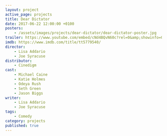 ```yaml
---
layout: project
active_page: projects
title: Dear Dictator
date: 2017-06-22 12:00:00 +0100
posters:
    - /assets/images/projects/dear-dictator/dear-dictator-poster.jpg
trailer: https://www.youtube.com/embed/cNd4BQvN60c?rel=0&amp;showinfo=0
imdb: https://www.imdb.com/title/tt5779540/
director:
    - Lisa Addario
    - Joe Syracuse
distributor:
    - Cinedigm
cast:
    - Michael Caine
    - Katie Holmes
    - Odeya Rush
    - Seth Green
    - Jason Biggs
writer:
    - Lisa Addario
    - Joe Syracuse
tags:
    - Comedy
category: projects
published: true
---
```

